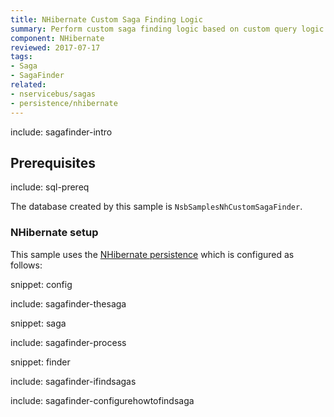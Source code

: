 ```yaml
---
title: NHibernate Custom Saga Finding Logic
summary: Perform custom saga finding logic based on custom query logic when the Saga storage is a relational database using NHibernate as the O/RM.
component: NHibernate
reviewed: 2017-07-17
tags:
- Saga
- SagaFinder
related:
- nservicebus/sagas
- persistence/nhibernate
---
```


include: sagafinder-intro


## Prerequisites

include: sql-prereq

The database created by this sample is `NsbSamplesNhCustomSagaFinder`.


### NHibernate setup

This sample uses the [NHibernate persistence](/persistence/nhibernate/) which is configured as follows:

snippet: config


include: sagafinder-thesaga

snippet: saga

include: sagafinder-process

snippet: finder

include: sagafinder-ifindsagas

include: sagafinder-configurehowtofindsaga